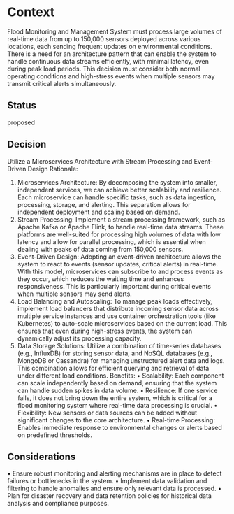 # Context
Flood Monitoring and Management System must process large volumes of real-time data from up to 150,000 sensors deployed across various locations, each sending frequent updates on environmental conditions. There is a need for an architecture pattern that can enable the system to handle continuous data streams efficiently, with minimal latency, even during peak load periods. This decision must consider both normal operating conditions and high-stress events when multiple sensors may transmit critical alerts simultaneously.

## Status
proposed
## Decision
 Utilize a Microservices Architecture with Stream Processing and Event-Driven Design
Rationale:
1.    Microservices Architecture: By decomposing the system into smaller, independent services, we can achieve better scalability and resilience. Each microservice can handle specific tasks, such as data ingestion, processing, storage, and alerting. This separation allows for independent deployment and scaling based on demand.
2.    Stream Processing: Implement a stream processing framework, such as Apache Kafka or Apache Flink, to handle real-time data streams. These platforms are well-suited for processing high volumes of data with low latency and allow for parallel processing, which is essential when dealing with peaks of data coming from 150,000 sensors.
3.    Event-Driven Design: Adopting an event-driven architecture allows the system to react to events (sensor updates, critical alerts) in real-time. With this model, microservices can subscribe to and process events as they occur, which reduces the waiting time and enhances responsiveness. This is particularly important during critical events when multiple sensors may send alerts.
4.    Load Balancing and Autoscaling: To manage peak loads effectively, implement load balancers that distribute incoming sensor data across multiple service instances and use container orchestration tools (like Kubernetes) to auto-scale microservices based on the current load. This ensures that even during high-stress events, the system can dynamically adjust its processing capacity.
5.    Data Storage Solutions: Utilize a combination of time-series databases (e.g., InfluxDB) for storing sensor data, and NoSQL databases (e.g., MongoDB or Cassandra) for managing unstructured alert data and logs. This combination allows for efficient querying and retrieval of data under different load conditions.
Benefits:
•    Scalability: Each component can scale independently based on demand, ensuring that the system can handle sudden spikes in data volume.
•    Resilience: If one service fails, it does not bring down the entire system, which is critical for a flood monitoring system where real-time data processing is crucial.
•    Flexibility: New sensors or data sources can be added without significant changes to the core architecture.
•    Real-time Processing: Enables immediate response to environmental changes or alerts based on predefined thresholds.

## Considerations
 •    Ensure robust monitoring and alerting mechanisms are in place to detect failures or bottlenecks in the system.
•    Implement data validation and filtering to handle anomalies and ensure only relevant data is processed.
•    Plan for disaster recovery and data retention policies for historical data analysis and compliance purposes.

